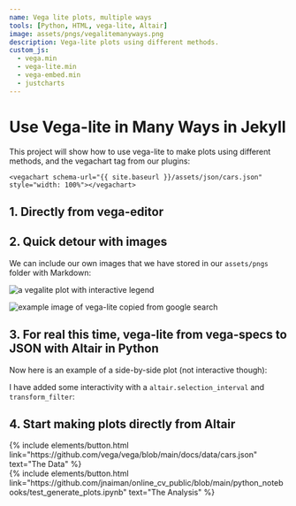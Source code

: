 ```yaml
---
name: Vega lite plots, multiple ways
tools: [Python, HTML, vega-lite, Altair]
image: assets/pngs/vegalitemanyways.png
description: Vega-lite plots using different methods.
custom_js:
  - vega.min
  - vega-lite.min
  - vega-embed.min
  - justcharts
---
```



# Use Vega-lite in Many Ways in Jekyll

This project will show how to use vega-lite to make plots using different methods, and the vegachart tag from our plugins:

```
<vegachart schema-url="{{ site.baseurl }}/assets/json/cars.json" style="width: 100%"></vegachart>
```

## 1. Directly from vega-editor

<vegachart schema-url="{{ site.baseurl }}/assets/json/vega_editor_plot1.json" style="width: 100%"></vegachart>

<vegachart schema-url="{{ site.baseurl }}/assets/json/vega_editor_plot2.json" style="width: 100%"></vegachart>

## 2. Quick detour with images

We can include our own images that we have stored in 
our `assets/pngs` folder with Markdown:

![a vegalite plot with interactive legend]({{site.baseurl}}/assets/pngs/vegalitemanyways.png)

![example image of vega-lite copied from google search](https://vega.github.io/images/vega-lite.png)

## 3. For real this time, vega-lite from vega-specs to JSON with Altair in Python

<vegachart schema-url="{{ site.baseurl }}/assets/json/chart1.json" style="width: 100%"></vegachart>

Now here is an example of a side-by-side plot (not interactive though):

<vegachart schema-url="{{ site.baseurl }}/assets/json/static_mobility_dashboard.json" style="width: 100%"></vegachart>

I have added some interactivity with a `altair.selection_interval` and `transform_filter`:

<vegachart schema-url="{{ site.baseurl }}/assets/json/dashboard_of_mobility.json" style="width: 100%"></vegachart>

## 4. Start making plots directly from Altair

<vegachart schema-url="{{ site.baseurl }}/assets/json/population_scatter.json" style="width: 100%"></vegachart>

<vegachart schema-url="{{ site.baseurl }}/assets/json/altair_mobility_dashboard.json" style="width: 100%"></vegachart>









<!-- these are written in a combo of html and liquid --> 

<div class="left">
{% include elements/button.html link="https://github.com/vega/vega/blob/main/docs/data/cars.json" text="The Data" %}
</div>


<div class="right">
{% include elements/button.html link="https://github.com/jnaiman/online_cv_public/blob/main/python_notebooks/test_generate_plots.ipynb" text="The Analysis" %}
</div>

